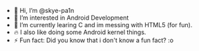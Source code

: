 - 👋 Hi, I’m @skye-pa1n
- 👀 I’m interested in Android Development
- 🌱 I’m currently learing C and im messing with HTML5 (for fun).
- 🔥 I also like doing some Android kernel things.
- ⚡ Fun fact: Did you know that i don't know a fun fact? :o

<!---
skye-pa1n/skye-pa1n is a ✨ special ✨ repository because its `README.md` (this file) appears on your GitHub profile.
You can click the Preview link to take a look at your changes.
--->
